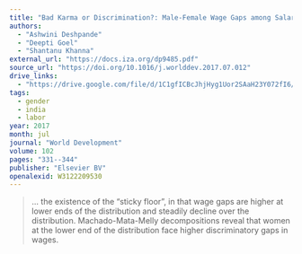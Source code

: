 ```yaml
---
title: "Bad Karma or Discrimination?: Male-Female Wage Gaps among Salaried Workers in India"
authors:
  - "Ashwini Deshpande"
  - "Deepti Goel"
  - "Shantanu Khanna"
external_url: "https://docs.iza.org/dp9485.pdf"
source_url: "https://doi.org/10.1016/j.worlddev.2017.07.012"
drive_links:
  - "https://drive.google.com/file/d/1C1gfICBcJhjHyg1Uor2SAaH23Y072fI6/view?usp=drivesdk"
tags:
  - gender
  - india
  - labor
year: 2017
month: jul
journal: "World Development"
volume: 102
pages: "331--344"
publisher: "Elsevier BV"
openalexid: W3122209530
---
```


> ... the existence of the “sticky floor”, in that wage gaps are higher at lower ends of the distribution and steadily decline over the distribution.
> Machado-Mata-Melly decompositions reveal that women at the lower end of the distribution face higher discriminatory gaps in wages.

